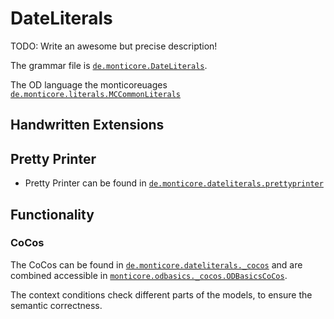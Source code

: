 <!-- (c) https://github.com/MontiCore/monticore -->

<!-- Beta-version: This is intended to become a MontiCore stable grammar. -->

# DateLiterals

TODO: Write an awesome but precise description!

The grammar file is [`de.monticore.DateLiterals`][DateLiterals].

The OD language the monticoreuages  
 [`de.monticore.literals.MCCommonLiterals`][MCCommonLiterals]

## Handwritten Extensions
## Pretty Printer
- Pretty Printer can be found in [`de.monticore.dateliterals.prettyprinter`][prettyprinter]

## Functionality
### CoCos
The CoCos can be found in [`de.monticore.dateliterals._cocos`][cocos] and are combined
accessible in [`monticore.odbasics._cocos.ODBasicsCoCos`][DateCoCos].

The context conditions check different parts of the models, to ensure the semantic correctness.

[DateLiterals]: https://git.rwth-aachen.de/monticoreuages/od/-/blob/master/src/main/grammars/de/monticore/DateLiterals.mc4
[MCCommonLiterals]: https://git.rwth-aachen.de/monticore/monticore/-/blob/dev/monticore-grammar/src/main/grammars/de/monticore/types/MCFullGenericTypes.mc4
[_ast]: https://git.rwth-aachen.de/monticoreuages/od/-/tree/master/src%2Fmain%2Fjava%2Fde%2Fmonticore%2Flang%2Fodbasics%2F_ast
[_symboltable]: https://git.rwth-aachen.de/monticoreuages/od/-/tree/master/src%2Fmain%2Fjava%2Fde%2Fmonticore%2Flang%2Fodbasics%2F_symboltable
[prettyprinter]: https://git.rwth-aachen.de/monticoreuages/od/-/blob/master/src/main/java/de/monticore/dateliterals/prettyprinter/DateLiteralsPrettyPrinter.java
[cocos]: https://git.rwth-aachen.de/monticoreuages/od/-/tree/master/src/main/java/de/monticore/dateliterals/_cocos
[DateCoCos]: https://git.rwth-aachen.de/monticoreuages/od/-/blob/master/src/main/java/de/monticore/dateliterals/_cocos/DateLiteralsCoCos.java
